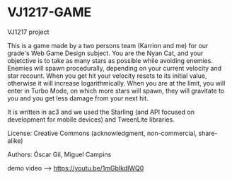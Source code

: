 # VJ1217-GAME
VJ1217 project

This is a game made by a two persons team (Karrion and me) for our grade's Web Game Design subject. You are the Nyan Cat, and your objetctive is to take as many stars as possible while avoiding enemies. Enemies will spawn procedurally, depending on your current velocity and star recount. When you get hit your velocity resets to its initial value, otherwise it will increase logarithmically. When you are at the limit, you will enter in Turbo Mode, on which more stars will spawn, they will gravitate to you and you get less damage from your next hit.

It is written in ac3 and we used the Starling (and API focused on development for mobile devices) and TweenLite libraries.

License: Creative Commons (acknowledgment, non-commercial, share-alike)

Authors: Óscar Gil, Miguel Campins

demo video --> https://youtu.be/1mGbIkdlWQ0

